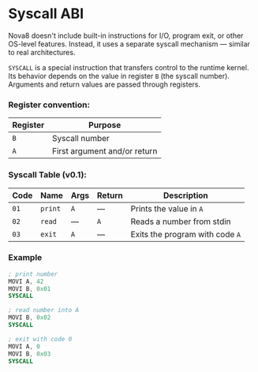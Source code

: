 # Syscall ABI

Nova8 doesn't include built-in instructions for I/O, program exit, or other OS-level features. Instead, it uses a separate syscall mechanism — similar to real architectures.

`SYSCALL` is a special instruction that transfers control to the runtime kernel. Its behavior depends on the value in register `B` (the syscall number). Arguments and return values are passed through registers.

### Register convention:

| Register | Purpose                      |
|----------|------------------------------|
| `B`      | Syscall number               |
| `A`      | First argument and/or return |

### Syscall Table (v0.1):

| Code | Name    | Args | Return | Description                     |
|------|---------|------|--------|---------------------------------|
| `01` | `print` | `A`  | —      | Prints the value in `A`         |
| `02` | `read`  | —    | `A`    | Reads a number from stdin       |
| `03` | `exit`  | `A`  | —      | Exits the program with code `A` |

### Example

```asm
; print number
MOVI A, 42
MOVI B, 0x01
SYSCALL

; read number into A
MOVI B, 0x02
SYSCALL

; exit with code 0
MOVI A, 0
MOVI B, 0x03
SYSCALL
